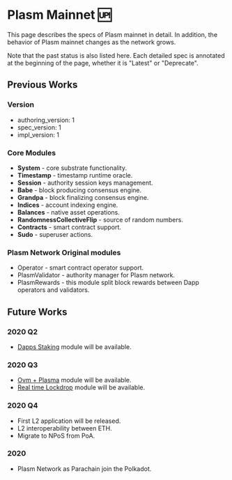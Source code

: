 # Plasm Mainnet 🆙

This page describes the specs of Plasm mainnet in detail. In addition, the behavior of Plasm mainnet changes as the network grows. 

Note that the past status is also listed here. Each detailed spec is annotated at the beginning of the page, whether it is "Latest" or "Deprecate".

## Previous Works

### Version

* authoring\_version: 1
* spec\_version: 1
* impl\_version: 1

### Core Modules

* **System** - core substrate functionality.
* **Timestamp** - timestamp runtime oracle.
* **Session** - authority session keys management.
* **Babe** - block producing consensus engine.
* **Grandpa** - block finalizing consensus engine.
* **Indices** - account indexing engine.
* **Balances** - native asset operations.
* **RandomnessCollectiveFlip** - source of random numbers.
* **Contracts** - smart contract support.
* **Sudo** - superuser actions.

### Plasm Network Original modules

* Operator - smart contract operator support.
* PlasmValidator - authority manager for Plasm network.
* PlasmRewards - this module split block rewards between Dapp operators and validators.

## Future Works

### 2020 Q2

* [Dapps Staking](../PlasmNetwork/DappsRewards.md) module will be available.

### 2020 Q3

* [Ovm + Plasma](../TechnicalChapter/OVM.md) module will be available.
* [Real time Lockdrop](../PlasmNetwork/RealtimeLockdrop.md) module will be available.

### 2020 Q4

* First L2 application will be released.
* L2 interoperability between ETH.
* Migrate to NPoS from PoA.

### 2020

* Plasm Network as Parachain join the Polkadot.

